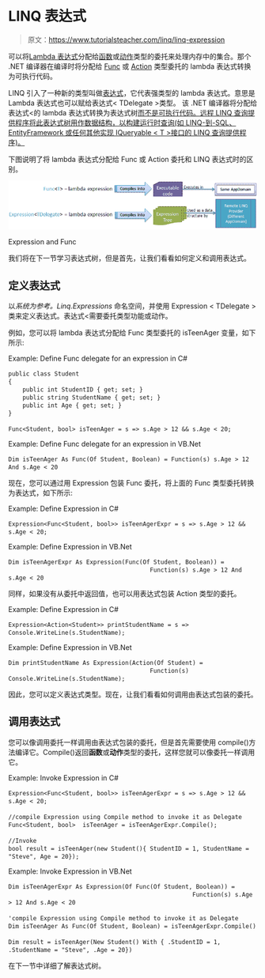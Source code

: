 # LINQ 表达式

> 原文：<https://www.tutorialsteacher.com/linq/linq-expression>

可以将[Lambda 表达式](/linq/linq-lambda-expression)分配给[函数](/csharp/csharp-func-delegate)或[动作](/csharp/csharp-action-delegate)类型的委托来处理内存中的集合。那个 .NET 编译器在编译时将分配给 [Func](/csharp/csharp-func-delegate) 或 [Action](http://localhost:56670/csharp/csharp-action-delegate) 类型委托的 lambda 表达式转换为可执行代码。

LINQ 引入了一种新的类型叫做[表达式](https://msdn.microsoft.com/en-us/library/bb335710(v=vs.110).aspx)，它代表强类型的 lambda 表达式。意思是Lambda 表达式也可以赋给表达式< TDelegate >类型。 该 .NET 编译器将分配给表达式<的 lambda 表达式转换为表达式树[而不是可执行代码。远程 LINQ 查询提供程序将此表达式树用作数据结构，以构建运行时查询(如 LINQ-到-SQL、EntityFramework 或任何其他实现 IQueryable < T >接口的 LINQ 查询提供程序)。](/linq/expression-tree)

下图说明了将 lambda 表达式分配给 Func 或 Action 委托和 LINQ 表达式时的区别。

[![ExpressionTree Process](img/9d1265a912ad2a7125dff3f675293992.png)](../../Content/images/linq/expression.png)

Expression and Func



我们将在下一节学习表达式树，但是首先，让我们看看如何定义和调用表达式。

## 定义表达式

以*系统为参考。Linq.Expressions* 命名空间，并使用 Expression < TDelegate >类来定义表达式。表达式<需要委托类型功能或动作。

例如，您可以将 lambda 表达式分配给 Func 类型委托的 isTeenAger 变量，如下所示:

Example: Define Func delegate for an expression in C#

```
public class Student 
{
    public int StudentID { get; set; }
    public string StudentName { get; set; }
    public int Age { get; set; }
}

Func<Student, bool> isTeenAger = s => s.Age > 12 && s.Age < 20;
```

Example: Define Func delegate for an expression in VB.Net

```
Dim isTeenAger As Func(Of Student, Boolean) = Function(s) s.Age > 12 And s.Age < 20
```

现在，您可以通过用 Expression 包装 Func 委托，将上面的 Func 类型委托转换为表达式，如下所示:

Example: Define Expression in C#

```
Expression<Func<Student, bool>> isTeenAgerExpr = s => s.Age > 12 && s.Age < 20;
```

Example: Define Expression in VB.Net

```
Dim isTeenAgerExpr As Expression(Func(Of Student, Boolean)) = 
                                        Function(s) s.Age > 12 And s.Age < 20
```

同样，如果没有从委托中返回值，也可以用表达式包装 Action <t>类型的委托。</t>

Example: Define Expression in C#

```
Expression<Action<Student>> printStudentName = s => Console.WriteLine(s.StudentName);
```

Example: Define Expression in VB.Net

```
Dim printStudentName As Expression(Action(Of Student) = 
                                        Function(s) Console.WriteLine(s.StudentName);
```

因此，您可以定义表达式<tdelegate>类型。现在，让我们看看如何调用由表达式<tdelegate>包装的委托。</tdelegate></tdelegate>

## 调用表达式

您可以像调用委托一样调用由表达式包装的委托，但是首先需要使用 compile()方法编译它。Compile()返回**函数**或**动作**类型的委托，这样您就可以像委托一样调用它。

Example: Invoke Expression in C#

```
Expression<Func<Student, bool>> isTeenAgerExpr = s => s.Age > 12 && s.Age < 20;

//compile Expression using Compile method to invoke it as Delegate
Func<Student, bool>  isTeenAger = isTeenAgerExpr.Compile();

//Invoke
bool result = isTeenAger(new Student(){ StudentID = 1, StudentName = "Steve", Age = 20});
```

Example: Invoke Expression in VB.Net

```
Dim isTeenAgerExpr As Expression(Of Func(Of Student, Boolean)) = 
                                                    Function(s) s.Age > 12 And s.Age < 20

'compile Expression using Compile method to invoke it as Delegate
Dim isTeenAger As Func(Of Student, Boolean) = isTeenAgerExpr.Compile()

Dim result = isTeenAger(New Student() With { .StudentID = 1, .StudentName = "Steve", .Age = 20})
```

在下一节中详细了解表达式树。